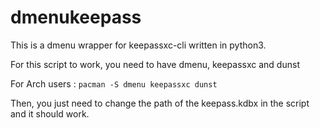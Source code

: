 # dmenukeepass

This is a dmenu wrapper for keepassxc-cli written in python3.

For this script to work, you need to have dmenu, keepassxc and dunst

For Arch users : `pacman -S dmenu keepassxc dunst`

Then, you just need to change the path of the keepass.kdbx in the script and it should work.
